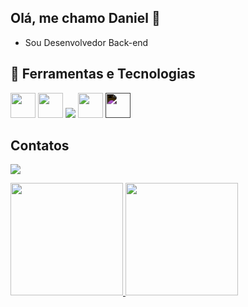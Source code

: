 ## Olá, me chamo Daniel 👋
- Sou Desenvolvedor Back-end

## 🚀 Ferramentas e Tecnologias

<p align="left">
  <img src="https://cdn.jsdelivr.net/gh/devicons/devicon/icons/python/python-original.svg" width="40" height="40"/>
  <img src="https://cdn.jsdelivr.net/gh/devicons/devicon/icons/django/django-plain.svg" width="40" height="40"/>
  <img src="https://cdn.jsdelivr.net/gh/devicons/devicon@latest/icons/postgresql/postgresql-original.svg" />
  <img src="https://cdn.jsdelivr.net/gh/devicons/devicon/icons/git/git-original.svg" width="40" height="40"/>
  <img src="https://cdn.jsdelivr.net/gh/devicons/devicon/icons/github/github-original.svg" width="40" height="40" style="filter: invert(1);" />
</p>

## Contatos
<a href="https://www.linkedin.com/in/daniel-vitorc" target="_blank"><img loading="lazy" src="https://img.shields.io/badge/-LinkedIn-%230077B5?style=for-the-badge&logo=linkedin&logoColor=white" target="_blank"></a> 
          
<div>
<a href="https://github.com/danielvitorc">
<img loading="lazy" height="180em" src="https://github-readme-stats.vercel.app/api/top-langs/?username=danielvitorc&layout=compact&langs_count=7&theme=dracula"/>
<img loading="lazy" height="180em" src="https://github-readme-stats.vercel.app/api?username=danielvitorc&show_icons=true&theme=dracula&include_all_commits=true&count_private=true"/>
</div>          
          
          
<!--
**danielvitorc/danielvitorc** is a ✨ _special_ ✨ repository because its `README.md` (this file) appears on your GitHub profile.

Here are some ideas to get you started:

- 🔭 I’m currently working on ...
- 🌱 I’m currently learning ...
- 👯 I’m looking to collaborate on ...
- 🤔 I’m looking for help with ...
- 💬 Ask me about ...
- 📫 How to reach me: ...
- 😄 Pronouns: ...
- ⚡ Fun fact: ...
-->
